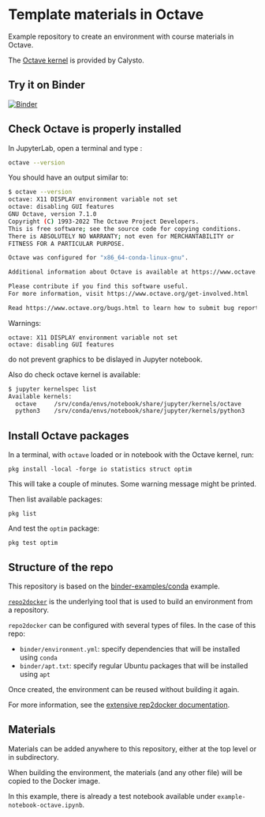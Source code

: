 # Template materials in Octave

Example repository to create an environment with course materials in Octave.

The [Octave kernel](https://github.com/Calysto/octave_kernel) is provided by Calysto.

## Try it on Binder

[![Binder](https://mybinder.org/badge_logo.svg)](https://mybinder.org/v2/gh/plasmabio/template-octave/master?urlpath=%2Flab/)


## Check Octave is properly installed

In JupyterLab, open a terminal and type :

```bash
octave --version
```

You should have an output similar to:

```bash
$ octave --version
octave: X11 DISPLAY environment variable not set
octave: disabling GUI features
GNU Octave, version 7.1.0
Copyright (C) 1993-2022 The Octave Project Developers.
This is free software; see the source code for copying conditions.
There is ABSOLUTELY NO WARRANTY; not even for MERCHANTABILITY or
FITNESS FOR A PARTICULAR PURPOSE.

Octave was configured for "x86_64-conda-linux-gnu".

Additional information about Octave is available at https://www.octave.org.

Please contribute if you find this software useful.
For more information, visit https://www.octave.org/get-involved.html

Read https://www.octave.org/bugs.html to learn how to submit bug reports.
```

Warnings:

```
octave: X11 DISPLAY environment variable not set
octave: disabling GUI features
```
do not prevent graphics to be dislayed in Jupyter notebook.

Also do check octave kernel is available:

```bash
$ jupyter kernelspec list
Available kernels:
  octave     /srv/conda/envs/notebook/share/jupyter/kernels/octave
  python3    /srv/conda/envs/notebook/share/jupyter/kernels/python3
```

## Install Octave packages

In a terminal, with `octave` loaded or in notebook with the Octave kernel, run:
```
pkg install -local -forge io statistics struct optim
```
This will take a couple of minutes. Some warning message might be printed.

Then list available packages:
```
pkg list
```

And test the `optim` package:
```
pkg test optim
```


## Structure of the repo

This repository is based on the [binder-examples/conda](https://github.com/binder-examples/conda) example.

[`repo2docker`](https://repo2docker.readthedocs.io) is the underlying tool that is used to build an environment from a repository.

`repo2docker` can be configured with several types of files. In the case of this repo:

- `binder/environment.yml`: specify dependencies that will be installed using `conda`
- `binder/apt.txt`: specify regular Ubuntu packages that will be installed using `apt`

Once created, the environment can be reused without building it again.

For more information, see the [extensive rep2docker documentation](https://repo2docker.readthedocs.io).

## Materials

Materials can be added anywhere to this repository, either at the top level or in subdirectory.

When building the environment, the materials (and any other file) will be copied to the Docker image.

In this example, there is already a test notebook available under `example-notebook-octave.ipynb`.
